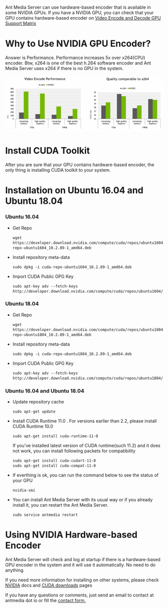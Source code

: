 Ant Media Server can use hardware-based encoder that is available in some NVIDIA GPUs. If you have a NVIDIA GPU, you can check that your GPU contains hardware-based encoder on [Video Encode and Decode GPU Support Matrix](https://developer.nvidia.com/video-encode-decode-gpu-support-matrix)

# Why to Use NVIDIA GPU Encoder?

Answer is Performance. Performance increases 5x over x264(CPU) encoder. Btw, x264 is one of the best h.264 software encoder and Ant Media Server uses x264 if there is no GPU in the system.

![](images/gpu.png)

# Install CUDA Toolkit

After you are sure that your GPU contains hardware-based encoder, the only thing is installing CUDA toolkit to your system.

# Installation on Ubuntu 16.04 and Ubuntu 18.04

### Ubuntu 16.04
* Get Repo
  ```
  wget https://developer.download.nvidia.com/compute/cuda/repos/ubuntu1604/x86_64/cuda-repo-ubuntu1604_10.2.89-1_amd64.deb
  ```

* Install repository meta-data
  ```
  sudo dpkg -i cuda-repo-ubuntu1604_10.2.89-1_amd64.deb
  ```

* Import CUDA Public GPG Key
  ```
  sudo apt-key adv --fetch-keys http://developer.download.nvidia.com/compute/cuda/repos/ubuntu1604/x86_64/7fa2af80.pub
  ```

### Ubuntu 18.04
* Get Repo
  ```
  wget https://developer.download.nvidia.com/compute/cuda/repos/ubuntu1804/x86_64/cuda-repo-ubuntu1804_10.2.89-1_amd64.deb
  ```

* Install repository meta-data
  ```
  sudo dpkg -i cuda-repo-ubuntu1804_10.2.89-1_amd64.deb
  ```

* Import CUDA Public GPG Key
  ```
  sudo apt-key adv --fetch-keys http://developer.download.nvidia.com/compute/cuda/repos/ubuntu1804/x86_64/7fa2af80.pub
  ```

### Ubuntu 16.04 and Ubuntu 18.04

* Update repository cache

  ``` 
  sudo apt-get update 
  ```

* Install CUDA Runtime 11.0 . For versions earlier than 2.2, please install CUDA Runtime 10.0

  ``` 
  sudo apt-get install cuda-runtime-11-0
  ```

  If you've installed latest version of CUDA runtime(such 11.2) and it does not work, you can install following packets for compatibility
  ```
  sudo apt-get install cuda-cudart-11-0
  sudo apt-get install cuda-compat-11-0
  ```

* If everthing is ok, you can run the command below to see the status of your GPU
  ```
  nvidia-smi
  ```

* You can install Ant Media Server with its usual way or if you already install it, you can restart the Ant Media Server.

  ```
  sudo service antmedia restart
  ```

# Using NVIDIA Hardware-based Encoder

Ant Media Server will check and log at startup if there is a hardware-based GPU encoder in the system and it will use it automatically. No need to do anything.

If you need more information for installing on other systems, please check [NVIDIA](https://docs.nvidia.com/cuda/cuda-installation-guide-linux/index.html) docs and [CUDA downloads](https://developer.nvidia.com/cuda-downloads?target_os=Linux&target_arch=x86_64&target_distro=Ubuntu&target_version=1604&target_type=debnetwork) pages

If you have any questions or comments,  just send an email to contact at antmedia dot io or fill the <a href="https://antmedia.io/#contact">contact form.</a>
